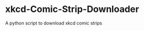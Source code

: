 xkcd-Comic-Strip-Downloader
===========================

A python script to download xkcd comic strips

